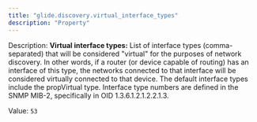 ```yaml
---
title: "glide.discovery.virtual_interface_types"
description: "Property"
---
```


Description: <b>Virtual interface types:</b> List of interface types (comma-separated) that will be considered "virtual" for the purposes of network discovery.  In other words, if a router (or device capable of routing) has an interface of this type, the networks connected to that interface will be considered virtually connected to that device.  The default interface types include the propVirtual type.  Interface type numbers are defined in the SNMP MIB-2, specifically in OID 1.3.6.1.2.1.2.2.1.3.

Value: `53`